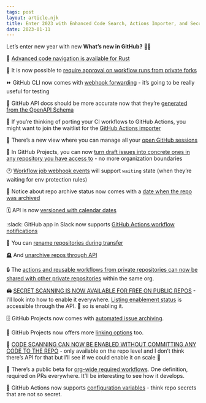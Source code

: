 ```yaml
---
tags: post
layout: article.njk
title: Enter 2023 with Enhanced Code Search, Actions Importer, and Security Upgrades
date: 2023-01-11
---
```


Let’s enter new year with new **What’s new in GitHub?** 🎉🎉

🦀 [Advanced code navigation is available for Rust](https://github.blog/changelog/2022-11-09-search-based-code-navigation-for-rust-projects/)

🤫 It is now possible to [require approval on workflow runs from private forks](https://github.blog/changelog/2022-11-14-github-actions-require-approval-for-running-workflows-from-private-forks/)

⏩ GitHub CLI now comes with [webhook forwarding](https://github.blog/changelog/2022-11-16-webhook-forwarding-in-the-github-cli-public-beta/) - it’s going to be really useful for testing

📝 GitHub API docs should be more accurate now that they’re [generated from the OpenAPI Schema](https://github.blog/changelog/2022-11-16-webhook-docs-generated-from-the-openapi-schema/)

🔄 If you’re thinking of porting your CI workflows to GitHub Actions, you might want to join the waitlist for the [GitHub Actions importer](https://github.blog/changelog/2022-11-16-introducing-github-actions-importer/)

🤨 There’s a new view where you can manage all your [open GitHub sessions](https://github.blog/changelog/2022-11-16-new-session-and-device-management-settings-page/)

🧱 In GitHub Projects, you can now [turn draft issues into concrete ones in any repository you have access to](https://github.blog/changelog/2022-11-17-github-issues-november-17th-update/) - no more organization boundaries

🕐 [Workflow job webhook events](https://github.blog/changelog/2022-11-22-webhook-enhancements-for-environment-protection-rules/) will support `waiting` state (when they’re waiting for env protection rules)

📅 Notice about repo archive status now comes with a [date when the repo was archived](https://github.blog/changelog/2022-11-23-repository-archive-date-now-shown-in-ui/)

🗓️ API is now [versioned with calendar dates](https://github.blog/changelog/2022-11-28-calendar-based-versioning-for-the-rest-api/)

:slack: GitHub app in Slack now supports [GitHub Actions workflow notifications](https://github.blog/changelog/2022-12-06-github-actions-workflow-notifications-in-slack-and-microsoft-teams/)

👶 You can [rename repositories during transfer](https://github.blog/changelog/2022-12-12-rename-repositories-while-transferring-them/)

🪦 And [unarchive repos through API](https://github.blog/changelog/2022-12-13-unarchive-a-repository-via-the-rest-api/)

🔒 The [actions and reusable workflows from private repositories can now be shared with other private repositories](https://github.blog/changelog/2022-12-14-github-actions-sharing-actions-and-reusable-workflows-from-private-repositories-is-now-ga/) within the same org.

🖨️ [SECRET SCANNING IS NOW AVAILABLE FOR FREE ON PUBLIC REPOS](https://github.blog/changelog/2022-12-15-secret-scanning-is-now-available-for-free-on-public-repositories/) - I’ll look into how to enable it everywhere. [Listing enablement status](https://github.blog/changelog/2022-12-20-code-security-enablement-settings-on-the-list-organization-repositories-rest-api/) is accessible through the API. 🤞 so is enabling it.

🗄️ GitHub Projects now comes with [automated issue archiving](https://github.blog/changelog/2022-12-22-github-issues-december-22nd-update/).

🔗 GitHub Projects now offers more [linking options](https://github.blog/changelog/2023-01-05-github-issues-january-5th-update/) too.

🍝 [CODE SCANNING CAN NOW BE ENABLED WITHOUT COMMITTING ANY CODE TO THE REPO](https://github.blog/changelog/2023-01-09-code-scanning-can-be-set-up-more-easily-without-committing-a-workflow-file-to-the-repository/) - only available on the repo level and I don’t think there’s API for that but I’ll see if we could enable it on scale 👀

:eyes: There’s a public beta for [org-wide required workflows](https://github.blog/changelog/2023-01-10-github-actions-support-for-organization-wide-required-workflows-public-beta/). One definition, required on PRs everywhere. It’ll be interesting to see how it develops.

🧊 GitHub Actions now supports [configuration variables](https://github.blog/changelog/2023-01-10-github-actions-support-for-configuration-variables-in-workflows/) - think repo secrets that are not so secret.
